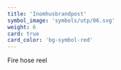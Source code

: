 ```yaml
---
title: 'Inomhusbrandpost'
symbol_image: 'symbols/utp/06.svg'
weight: 6
card: true
card_color: 'bg-symbol-red'
---
```


Fire hose reel
